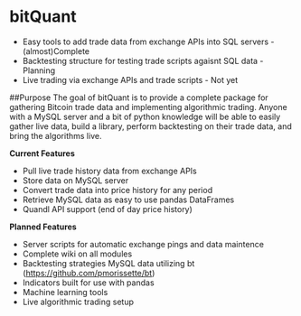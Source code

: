 # bitQuant

  - Easy tools to add trade data from exchange APIs into SQL servers - (almost)Complete
  - Backtesting structure for testing trade scripts agaisnt SQL data - Planning
  - Live trading via exchange APIs and trade scripts - Not yet

##Purpose
The goal of bitQuant is to provide a complete package for gathering Bitcoin trade data and implementing algorithmic trading. Anyone with a MySQL server and a bit of python knowledge will be able to easily gather live data, build a library, perform backtesting on their trade data, and bring the algorithms live.

**Current Features**
- Pull live trade history data from exchange APIs
- Store data on MySQL server
- Convert trade data into price history for any period
- Retrieve MySQL data as easy to use pandas DataFrames
- Quandl API support (end of day price history)

**Planned Features**
- Server scripts for automatic exchange pings and data maintence
- Complete wiki on all modules
- Backtesting strategies MySQL data utilizing bt (https://github.com/pmorissette/bt)
- Indicators built for use with pandas
- Machine learning tools
- Live algorithmic trading setup
